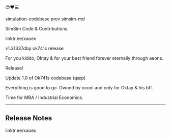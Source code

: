 😍❤️💻

simulation-codebase prev simsim-md

SimSim Code & Contributions.

linktr.ee/xaoex

v1.31337dbp ok741s release

For you kiddo, Oktay & for your best friend forever eternally through aeons.

Release!

Update 1.0 of Ok741s codebase (qæp)

Everything is good to go. Owned by ocool and only for Oktay & his bff. 

Time for MBA / Industrial Economics.

--------------------
Release Notes
--------------------

linktr.ee/xaoex
